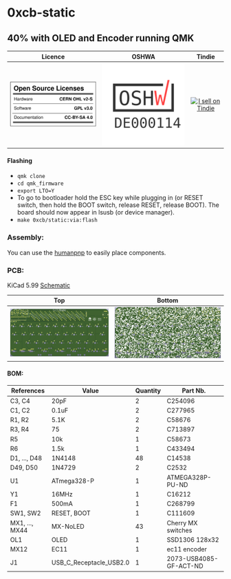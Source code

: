 # 0xcb-static
## 40% with OLED and Encoder running QMK

Licence | OSHWA | Tindie
:-------------------------:|:-------------------------:|:-------------------------:
![](https://github.com/0xCB-dev/0xcb-static/blob/main/LICENSE.svg) | [![](https://github.com/0xCB-dev/0xcb-static/blob/main/PCB/rev1.0/OSHWA.svg)](https://certification.oshwa.org/de000114.html) | <a href="https://www.tindie.com/stores/0xcb/?ref=offsite_badges&utm_source=sellers_conorlburns&utm_medium=badges&utm_campaign=badge_large"><img src="https://d2ss6ovg47m0r5.cloudfront.net/badges/tindie-larges.png" alt="I sell on Tindie" width="200" height="104"></a>

#### Flashing

* `qmk clone`
* `cd qmk_firmware`
* `export LTO=Y`
* To go to bootloader hold the ESC key while plugging in (or RESET switch, then hold the BOOT switch, release RESET, release BOOT).
The board should now appear in lsusb (or device manager).
* `make 0xcb/static:via:flash`

### Assembly:

You can use the [humanpnp](https://files.0xcb.dev/0xCB/static/humanpnp.html) to easily place components.

### PCB:
KiCad 5.99
[Schematic](https://github.com/0xCB-dev/0xcb-static/blob/main/PCB/rev1.0/Schematic-Static.pdf)

Top | Bottom
:-------------------------:|:-------------------------:
![](https://github.com/0xCB-dev/0xcb-static/blob/main/PCB/rev1.0/top.png)  |  ![](https://github.com/0xCB-dev/0xcb-static/blob/main/PCB/rev1.0/bottom.png)

#### BOM:
| References     | Value                   | Quantity |Part Nb.              |
|----------------|-------------------------|----------|----------------------|
| C3, C4         | 20pF                    | 2        |C254096               |
| C1, C2         | 0.1uF                   | 2        |C277965               |
| R1, R2         | 5.1K                    | 2        |C58676                |
| R3, R4         | 75                      | 2        |C713897               |
| R5             | 10k                     | 1        |C58673                |
| R6             | 1.5k                    | 1        |C433494               |
| D1, ..., D48   | 1N4148                  | 48       |C14538                |
| D49, D50       | 1N4729                  | 2        |C2532                 |
| U1             | ATmega328-P             | 1        |ATMEGA328P-PU-ND      |
| Y1             | 16MHz                   | 1        |C16212                |
| F1             | 500mA                   | 1        |C268799               |
| SW1, SW2       | RESET, BOOT             | 1        |C111609               |
| MX1, ..., MX44 | MX-NoLED                | 43       |Cherry MX switches    |
| OL1            | OLED                    | 1        |SSD1306 128x32        |
| MX12           | EC11                    | 1        |ec11 encoder          |
| J1             | USB_C_Receptacle_USB2.0 | 1        |2073-USB4085-GF-ACT-ND|
